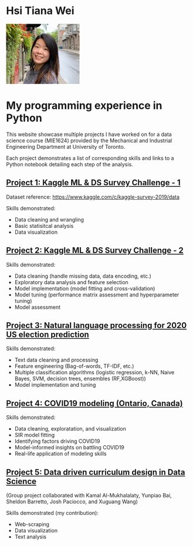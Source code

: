 # Hsi Tiana Wei
<img src="https://github.com/tiawei/Hsi_Tiana_Wei/blob/main/images/TWei.JPG" width="200">




# My programming experience in Python

This website showcase multiple projects I have worked on for a data science course (MIE1624) provided by the Mechanical and Industrial Engineering Department at University of Toronto.

Each project demonstrates a list of corresponding skills and links to a Python notebook detailing each step of the analysis.

## [Project 1: Kaggle ML & DS Survey Challenge - 1](https://github.com/tiawei/tiawei.github.io/blob/main/Project_1/wei_Kaggle%20ML%26DS%20Survey%20Challenge_1.ipynb)
Dataset reference: <https://www.kaggle.com/c/kaggle-survey-2019/data>

Skills demonstrated:
- Data cleaning and wrangling
- Basic statisitcal analysis
- Data visualization

## [Project 2: Kaggle ML & DS Survey Challenge - 2](https://github.com/tiawei/tiawei.github.io/blob/main/Project_2/wei_Kaggle%20ML%26DS%20Survey%20Challenge_2.ipynb)

Skills demonstrated:
- Data cleaning (handle missing data, data encoding, etc.)
- Exploratory data analysis and feature selection
- Model implementation (model fitting and cross-validation)
- Model tuning (performance matrix assessment and hyperparameter tuning)
- Model assessment

## [Project 3: Natural language processing for 2020 US election prediction](https://github.com/tiawei/tiawei.github.io/blob/main/Project_3/wei_NLP_for_2020_US_election_prediction.ipynb)

Skills demonstrated:
- Text data cleaning and processing
- Feature engineering (Bag-of-words, TF-IDF, etc.)
- Multiple classification algorithms (logistic regression, k-NN, Naive
Bayes, SVM, decision trees, ensembles (RF,XGBoost))
- Model implementation and tuning

## [Project 4: COVID19 modeling (Ontario, Canada)](https://github.com/tiawei/tiawei.github.io/blob/main/Project_4/wei_COVID19_modeling.ipynb)

Skills demonstrated:
- Data cleaning, exploratation, and visualization
- SIR model fitting
- Identifying factors driving COVID19
- Model-informed insights on battling COVID19 
- Real-life application of modeling skills

## [Project 5: Data driven curriculum design in Data Science](https://github.com/tiawei/tiawei.github.io/blob/main/Project_5/Final_notebook%20Group%203%20project.ipynb)
(Group project collaborated with Kamal Al-Mukhalalaty, Yunpiao Bai, Sheldon Barretto, Josh Paciocco, and Xuguang Wang)

Skills demonstrated (my contribution):
- Web-scraping
- Data visualization
- Text analysis

